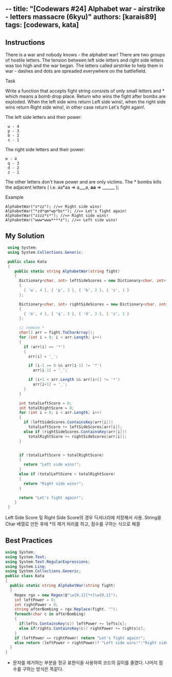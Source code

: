 --
title: "[Codewars #24] Alphabet war - airstrike - letters massacre (6kyu)"
authors: [karais89]
tags: [codewars, kata]
---


## Instructions

There is a war and nobody knows - the alphabet war!
There are two groups of hostile letters. The tension between left side letters and right side letters was too high and the war began. The letters called airstrike to help them in war - dashes and dots are spreaded everywhere on the battlefield.

Task

Write a function that accepts fight string consists of only small letters and * which means a bomb drop place. Return who wins the fight after bombs are exploded. When the left side wins return Left side wins!, when the right side wins return Right side wins!, in other case return Let's fight again!.

The left side letters and their power:

```
 w - 4
 p - 3
 b - 2
 s - 1
```

The right side letters and their power:

```
m - 4
 q - 3
 d - 2
 z - 1
```

The other letters don't have power and are only victims.
The * bombs kills the adjacent letters ( i.e. aa*aa => a___a, **aa** => ______ );


Example

```
AlphabetWar("s*zz"); //=> Right side wins!
AlphabetWar("*zd*qm*wp*bs*"); //=> Let's fight again!
AlphabetWar("zzzz*s*"); //=> Right side wins!
AlphabetWar("www*www****z"); //=> Left side wins!
```

## My Solution

```csharp
 using System;
 using System.Collections.Generic;

 public class Kata
 {
    public static string AlphabetWar(string fight)
    {
      Dictionary<char, int> leftSideScores = new Dictionary<char, int>()
      {
        { 'w', 4 }, { 'p', 3 }, { 'b', 2 }, { 's', 1 }
      };

      Dictionary<char, int> rightSideScores = new Dictionary<char, int>()
      {
        { 'm', 4 }, { 'q', 3 }, { 'd', 2 }, { 'z', 1 }
      };

      // remove *
      char[] arr = fight.ToCharArray();
      for (int i = 0; i < arr.Length; i++)
      {
        if (arr[i] == '*')
        {
          arr[i] = '_';

          if (i-1 >= 0 && arr[i-1] != '*')
            arr[i-1] = '_';

          if (i+1 < arr.Length && arr[i+1] != '*')
            arr[i+1] = '_';
        }
      }

      int totalLeftScore = 0;
      int totalRightScore = 0;
      for (int i = 0; i < arr.Length; i++)
      {
        if (leftSideScores.ContainsKey(arr[i]))
          totalLeftScore += leftSideScores[arr[i]];
        else if (rightSideScores.ContainsKey(arr[i]))
          totalRightScore += rightSideScores[arr[i]];
      }


      if (totalLeftScore > totalRightScore)
      {
        return "Left side wins!";
      }
      else if (totalLeftScore < totalRightScore)
      {
        return "Right side wins!";
      }

      return "Let's fight again!";
    }
 }
```


Left Side Score 및 Right Side Score의 경우 딕셔너리에 저장해서 사용.
String을 Char 배열로 만든 후에 *의 제거 처리를 하고, 점수를 구하는 식으로 해결


## Best Practices

```csharp
using System;
using System.Text;
using System.Text.RegularExpressions;
using System.Linq;
using System.Collections.Generic;
public class Kata
{
  public static string AlphabetWar(string fight)
  {
    Regex rgx = new Regex(@"\w{0,1}[*+]\w{0,1}");
    int leftPower = 0;
    int rightPower = 0;
    string afterBombing = rgx.Replace(fight, "");
    foreach(char c in afterBombing)
    {
      if(lefts.ContainsKey(c)) leftPower += lefts[c];
      else if(rights.ContainsKey(c)) rightPower += rights[c];
    }
    if (leftPower == rightPower) return "Let's fight again!";
    else return (leftPower > rightPower)? "Left side wins!":"Right side wins!";
  }
}
```

* 문자를 제거하는 부분을 정규 표현식을 사용하여 코드의 길이를 줄였다.
나머지 점수를 구하는 방식은 똑같다.